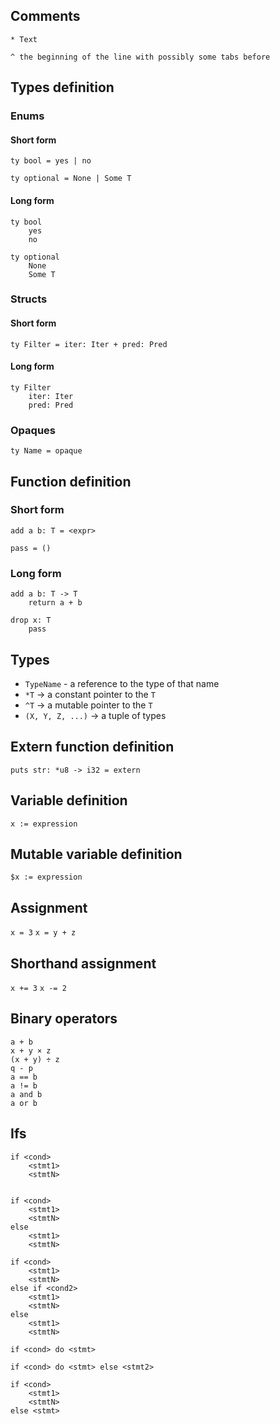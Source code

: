 ## Comments
`* Text`

`^ the beginning of the line with possibly some tabs before`

## Types definition

### Enums

#### Short form

`ty bool = yes | no`

`ty optional = None | Some T`

#### Long form

```
ty bool
    yes
    no
```

```
ty optional
    None
    Some T
```

### Structs

#### Short form

`ty Filter = iter: Iter + pred: Pred`

#### Long form

```
ty Filter
    iter: Iter
    pred: Pred
```

### Opaques

`ty Name = opaque`

## Function definition

### Short form

`add a b: T = <expr>`

`pass = ()`

### Long form

```
add a b: T -> T
    return a + b
```

```
drop x: T
    pass
```

## Types

* `TypeName` - a reference to the type of that name
* `*T` -> a constant pointer to the `T`
* `^T` -> a mutable pointer to the `T`
* `(X, Y, Z, ...)` -> a tuple of types

## Extern function definition

`puts str: *u8 -> i32 = extern`

## Variable definition
`x := expression`

## Mutable variable definition
`$x := expression`

## Assignment
`x = 3`
`x = y + z`

## Shorthand assignment
`x += 3`
`x -= 2`

## Binary operators
```
a + b
x + y × z
(x + y) ÷ z
q - p
a == b
a != b
a and b
a or b
```

## Ifs
```
if <cond>
    <stmt1>
    <stmtN>


if <cond>
    <stmt1>
    <stmtN>
else
    <stmt1>
    <stmtN>

if <cond>
    <stmt1>
    <stmtN>
else if <cond2>
    <stmt1>
    <stmtN>
else
    <stmt1>
    <stmtN>

if <cond> do <stmt>

if <cond> do <stmt> else <stmt2>

if <cond>
    <stmt1>
    <stmtN>
else <stmt>
```
